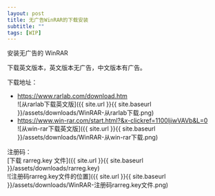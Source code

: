```yaml
---
layout: post
title: 无广告WinRAR的下载安装
subtitle: ""
tags: [WIP]
---
```


安装无广告的 WinRAR  

下载英文版本，英文版本无广告，中文版本有广告。  

下载地址：  
- https://www.rarlab.com/download.htm  
![从rarlab下载英文版]({{ site.url }}{{ site.baseurl }}/assets/downloads/WinRAR-从rarlab下载.png)  
- https://www.win-rar.com/start.html?&x-clickref=1100ljiwVAVb&L=0  
![从win-rar下载英文版]({{ site.url }}{{ site.baseurl }}/assets/downloads/WinRAR-从win-rar下载.png)  

注册码：  
[下载 rarreg.key 文件]({{ site.url }}{{ site.baseurl }}/assets/downloads/rarreg.key)  
![注册码rarreg.key文件的位置]({{ site.url }}{{ site.baseurl }}/assets/downloads/WinRAR-注册码rarreg.key文件.png)  
